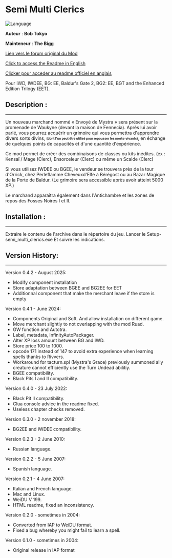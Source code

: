 # Semi Multi Clerics

![Language](https://img.shields.io/static/v1?label=language&message=english%20%7C%20french%20%7C%20italian%20%7C%20spanish%20%7C%20russian%20%7C%20&color=informational)

**Auteur** : **Bob Tokyo**

**Mainteneur** : **The Bigg**

[Lien vers le forum original du Mod](http://www.shsforums.net/topic/27189-new-version-of-semi-multi-clerics-released/)

[Click to access the Readme in English](https://github.com/Plutonium-X/KIT_Semi_Multi/blob/master/Readme.md)

[Clicker pour acceder au readme officiel en anglais](https://htmlpreview.github.io/?https://github.com/Plutonium-X/KIT_Semi_Multi/blob/master/semi_multi_clerics/Readme/readme.html)



Pour IWD, IWDEE, BG: EE, Baldur's Gate 2, BG2: EE, BGT and the Enhanced Edition Trilogy (EET).


## Description :
---------------

Un nouveau marchand nommé « Envoyé de Mystra » sera présent sur la promenade de Waukyne (devant la maison de Fennecia). Après lui avoir parlé, vous pourrez acquérir un grimoire qui vous permettra d'apprendre divers sorts divins, <sub><sup>**(dont l'un peut être utilisé pour repousser les morts-vivants)**</sub></sup>, en échange de quelques points de capacités et d'une quantité d'expérience. 

Ce mod permet de créer des combinaisons de classes ou kits inédites. (ex :  Kensaï / Mage (Clerc), Ensorceleur (Clerc) ou même un Scalde (Clerc)

Si vous utilisez IWDEE ou BGEE, le vendeur se trouvera près de la tour d'Orrick, chez Perleflamme Cheveuxd'Elfe à Bérégost ou au Bazar Magique de la Porte de Baldur. (Le grimoire sera accessible après avoir atteint 5000 XP.)

Le marchand apparaîtra également dans l'Antichambre et les zones de repos des Fosses Noires I et II.

## Installation :
----------------

Extraire le contenu de l'archive dans le répertoire du jeu.
Lancer le Setup-semi_multi_clerics.exe
Et suivre les indications.


## Version History:
------------------

Version 0.4.2 - August 2025:

- Modify component installation
- Store adaptation between BGEE and BG2EE for EET
- Additionnal component that make the merchant leave if the store is empty

Version 0.4.1 - June 2024:  

- Components Original and Soft. And allow installation on different game.  
- Move merchant slightly to not overlapping with the mod Ruad.  
- GW function and Autotra.  
- Label, metadata, InfinityAutoPackager.   
- Alter XP loss amount between BG and IWD.  
- Store price 100 to 1000.
- opcode 171 instead of 147 to avoid extra experience when learning spells thanks to Rivvers.
- Workaround for tacturn.spl (Mystra's Grace) previously summoned ally creature cannot efficiently use the Turn Undead abilitiy.  
- BGEE compatibility.  
- Black Pits I and II compatibility.  

Version 0.4.0 - 23 July 2022:                      
												   
- Black Pit II compatibility.                    
- Clua console advice in the readme fixed.       
- Useless chapter checks removed.                
												   
Version 0.3.0 - 2 november 2018:                   
												   
- BG2EE and IWDEE compatibility.                 
												   
Version 0.2.3 - 2 June 2010:                       
												   
- Russian language.                              
												   
Version 0.2.2 - 5 June 2007:                       
												   
- Spanish language.                              
												   
Version 0.2.1 - 4 June 2007:                       
												   
- Italian and French language.                   
- Mac and Linux.                                 
- WeiDU V 199.                                   
- HTML readme, fixed an inconsistency.           
												   
Version 0.2.0 - sometimes in 2004:                 
												   
- Converted from IAP to WeiDU format.            
- Fixed a bug whereby you might fail to learn a spell.  
  
Version 0.1.0 - sometimes in 2004:  
  
- Original release in IAP format  
